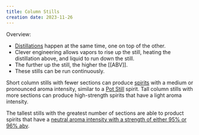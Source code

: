 ```yaml
---
title: Column Stills
creation date: 2023-11-26
---
```

Overview: 
- [Distillations](Areas/bartending/Spirits/Distillation.md) happen at the same time, one on top of the other. 
- Clever engineering allows vapors to rise up the still, heating the distillation above, and liquid to run down the still.
- The further up the still, the higher the [[ABV]].
- These stills can be run continuously. 

Short column stills with fewer sections can produce [spirits](Areas/bartending/Spirits/Spirit) with a medium or pronounced aroma intensity, similar to a [Pot Still](Areas/bartending/Spirits/Pot%20Stills.md) spirit.
Tall column stills with more sections can produce high-strength spirits that have a light aroma intensity. 

The tallest stills with the greatest number of sections are able to product spirits that have a [neutral aroma intensity with a strength of either 95% or 96% abv](Areas/Bartending/Spirits/Neutral%20Spirit.md). 